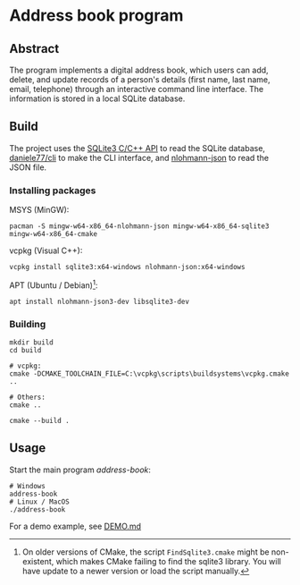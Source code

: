 # Address book program

## Abstract
The program implements a digital address book, which users can add, delete, and update records of a person's details (first name, last name, email, telephone) through an interactive command line interface. The information is stored in a local SQLite database.

## Build
The project uses the [SQLite3 C/C++ API](https://www.sqlite.org/cintro.html) to read the SQLite database, [daniele77/cli](https://github.com/daniele77/cli) to make the CLI interface, and [nlohmann-json](https://github.com/nlohmann/json) to read the JSON file.
### Installing packages
MSYS (MinGW):
```Shell
pacman -S mingw-w64-x86_64-nlohmann-json mingw-w64-x86_64-sqlite3 mingw-w64-x86_64-cmake
```
vcpkg (Visual C++):
```Shell
vcpkg install sqlite3:x64-windows nlohmann-json:x64-windows
```
APT (Ubuntu / Debian)[^1]:
```Shell
apt install nlohmann-json3-dev libsqlite3-dev
```

### Building
```Shell
mkdir build
cd build

# vcpkg:
cmake -DCMAKE_TOOLCHAIN_FILE=C:\vcpkg\scripts\buildsystems\vcpkg.cmake ..

# Others:
cmake ..

cmake --build .
```

## Usage
Start the main program *address-book*:
```Shell
# Windows
address-book
# Linux / MacOS
./address-book
```
For a demo example, see [DEMO.md](DEMO.md)

[^1]: On older versions of CMake, the script `FindSqlite3.cmake` might be non-existent, which makes CMake failing to find the sqlite3 library. You will have update to a newer version or load the script manually.
